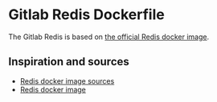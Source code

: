 # Gitlab Redis Dockerfile

The Gitlab Redis is based on [the official Redis docker image](https://hub.docker.com/_/redis/).

## Inspiration and sources
* [Redis docker image sources](https://github.com/docker-library/redis)
* [Redis docker image](https://hub.docker.com/r/library/redis/)
